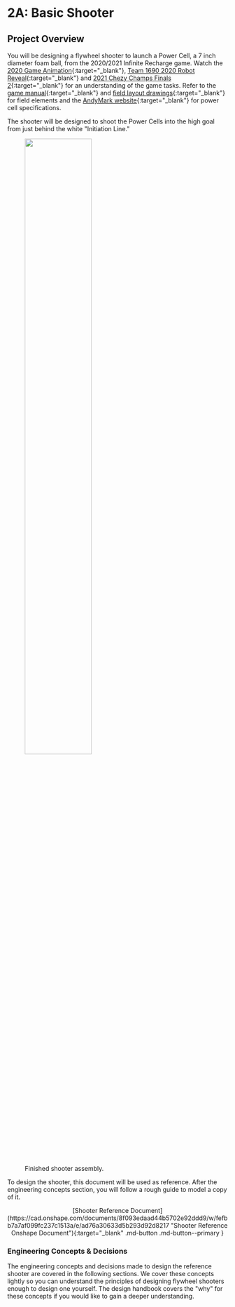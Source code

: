 # 2A: Basic Shooter

## Project Overview

You will be designing a flywheel shooter to launch a Power Cell, a 7 inch diameter foam ball, from the 2020/2021 Infinite Recharge game. Watch the [2020 Game Animation](https://www.youtube.com/watch?v=gmiYWTmFRVE "2020 Game Animation Video"){:target="_blank"}, [Team 1690 2020 Robot Reveal](https://www.youtube.com/watch?v=7EPv0gfnSEw "1690 2020 Robot Reveal"){:target="_blank"} and [2021 Chezy Champs Finals 2](https://www.youtube.com/watch?v=kBWlbf5j5SI "2021 Chezy CHamps Finals 2 Video"){:target="_blank"} for an understanding of the game tasks. Refer to the [game manual](https://firstfrc.blob.core.windows.net/frc2020/Manual/2020FRCGameSeasonManual.pdf "2020 Game Manual PDF"){:target="_blank"} and [field layout drawings](https://firstfrc.blob.core.windows.net/frc2020/PlayingField/LayoutandMarkingDiagram.pdf "2020 Field Layout Drawings"){:target="_blank"} for field elements and the [AndyMark website](https://www.andymark.com/products/7-in-diameter-foam-ball "Power Cell Product Page"){:target="_blank"} for power cell specifications.

The shooter will be designed to shoot the Power Cells into the high goal from just behind the white "Initiation Line."
<figure>
    <img src="\img\learning-course\stage2-shooter\Shooter Assembly.webp" style="width:60%" data-description="Finished shooter assembly.">
    <figcaption>Finished shooter assembly.</figcaption>
</figure>

To design the shooter, this document will be used as reference. After the engineering concepts section, you will follow a rough guide to model a copy of it.

<center>[Shooter Reference Document](https://cad.onshape.com/documents/8f093edaad44b5702e92ddd9/w/fefbb7a7af099fc237c1513a/e/ad76a30633d5b293d92d8217 "Shooter Reference Onshape Document"){:target="_blank" .md-button .md-button--primary }</center>


### Engineering Concepts & Decisions

The engineering concepts and decisions made to design the reference shooter are covered in the following sections. We cover these concepts lightly so you can understand the principles of designing flywheel shooters enough to design one yourself. The design handbook covers the "why" for these concepts if you would like to gain a deeper understanding.

<br>